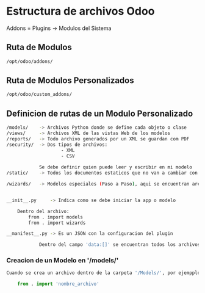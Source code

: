 # Estructura de archivos Odoo
Addons = Plugins -> Modulos del Sistema

## Ruta de Modulos
```bash
/opt/odoo/addons/
```

## Ruta de Modulos Personalizados
```bash
/opt/odoo/custom_addons/
```

## Definicion de rutas de un Modulo Personalizado
```bash
/models/    -> Archivos Python donde se define cada objeto o clase
/views/     -> Archivos XML de las vistas Web de los modelos
/reports/   -> Todo archivo generados por un XML se guardan com PDF 
/security/  -> Dos tipos de archivos:
                    - XML
                    - CSV
                
            Se debe definir quien puede leer y escribir en mi modelo
/static/    -> Todos los documentos estaticos que no van a cambiar con el tiempo. Ej: Imagenes

/wizards/   -> Modelos especiales (Paso a Paso), aqui se encuentran archivos.py y archivos.xml


__init__.py     -> Indica como se debe iniciar la app o modelo

    Dentro del archivo:
        from . import models
        from . import wizards

__manifest__.py -> Es un JSON con la configuracion del plugin

            Dentro del campo 'data:[]' se encuentran todos los archivos XML y CSV que se van a usar en el plugin personalizado
```

### Creacion de un Modelo en '/models/'
```python
Cuando se crea un archivo dentro de la carpeta '/Models/', por ejempplo: 'nombre_archivo.py' se debe agregar al __init__.py de la siguiente forma:

    from . import 'nombre_archivo'
```
